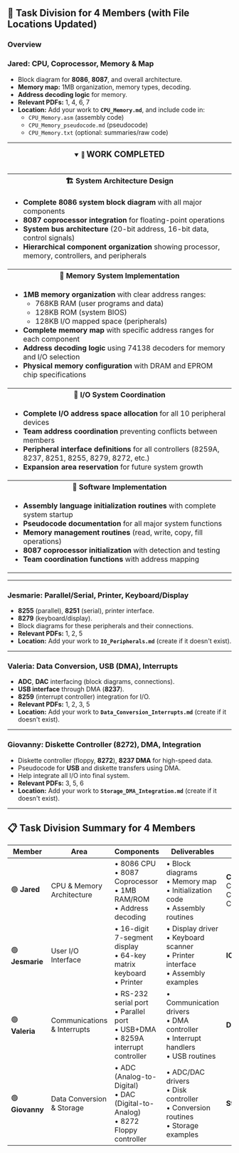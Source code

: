 ## 👥 Task Division for 4 Members (with File Locations Updated)

### Overview

### Jared: CPU, Coprocessor, Memory & Map

- Block diagram for **8086**, **8087**, and overall architecture.
- **Memory map:** 1MB organization, memory types, decoding.
- **Address decoding logic** for memory.
- **Relevant PDFs:** 1, 4, 6, 7
- **Location:**
    Add your work to **`CPU_Memory.md`**, and include code in:
    - `CPU_Memory.asm` (assembly code)
    - `CPU_Memory_pseudocode.md` (pseudocode)
    - `CPU_Memory.txt` (optional: summaries/raw code)
    


---


<div align="center">

<details open>
<summary><strong>🎯 <span style="font-size:1.3em">WORK COMPLETED</span></strong></summary>

<br>

<table>
  <tr>
    <th align="center">🏗️ System Architecture Design</th>
  </tr>
  <tr>
    <td align="left">
      <ul>
        <li><b>Complete 8086 system block diagram</b> with all major components</li>
        <li><b>8087 coprocessor integration</b> for floating-point operations</li>
        <li><b>System bus architecture</b> (20-bit address, 16-bit data, control signals)</li>
        <li><b>Hierarchical component organization</b> showing processor, memory, controllers, and peripherals</li>
      </ul>
    </td>
  </tr>
  <tr>
    <th align="center">💾 Memory System Implementation</th>
  </tr>
  <tr>
    <td align="left">
      <ul>
        <li><b>1MB memory organization</b> with clear address ranges:
          <ul>
            <li>768KB RAM (user programs and data)</li>
            <li>128KB ROM (system BIOS)</li>
            <li>128KB I/O mapped space (peripherals)</li>
          </ul>
        </li>
        <li><b>Complete memory map</b> with specific address ranges for each component</li>
        <li><b>Address decoding logic</b> using 74138 decoders for memory and I/O selection</li>
        <li><b>Physical memory configuration</b> with DRAM and EPROM chip specifications</li>
      </ul>
    </td>
  </tr>
  <tr>
    <th align="center">🔌 I/O System Coordination</th>
  </tr>
  <tr>
    <td align="left">
      <ul>
        <li><b>Complete I/O address space allocation</b> for all 10 peripheral devices</li>
        <li><b>Team address coordination</b> preventing conflicts between members</li>
        <li><b>Peripheral interface definitions</b> for all controllers (8259A, 8237, 8251, 8255, 8279, 8272, etc.)</li>
        <li><b>Expansion area reservation</b> for future system growth</li>
      </ul>
    </td>
  </tr>
  <tr>
    <th align="center">📝 Software Implementation</th>
  </tr>
  <tr>
    <td align="left">
      <ul>
        <li><b>Assembly language initialization routines</b> with complete system startup</li>
        <li><b>Pseudocode documentation</b> for all major system functions</li>
        <li><b>Memory management routines</b> (read, write, copy, fill operations)</li>
        <li><b>8087 coprocessor initialization</b> with detection and testing</li>
        <li><b>Team coordination functions</b> with address mapping</li>
      </ul>
    </td>
  </tr>
</table>

</details>

</div>

---

### Jesmarie: Parallel/Serial, Printer, Keyboard/Display

- **8255** (parallel), **8251** (serial), printer interface.
- **8279** (keyboard/display).
- Block diagrams for these peripherals and their connections.
- **Relevant PDFs:** 1, 2, 5
- **Location:** Add your work to **`IO_Peripherals.md`** (create if it doesn't exist).

---

### Valeria: Data Conversion, USB (DMA), Interrupts

- **ADC**, **DAC** interfacing (block diagrams, connections).
- **USB interface** through DMA (**8237**).
- **8259** (interrupt controller) integration for I/O.
- **Relevant PDFs:** 1, 2, 3, 5
- **Location:** Add your work to **`Data_Conversion_Interrupts.md`** (create if it doesn't exist).

---

### Giovanny: Diskette Controller (8272), DMA, Integration

- Diskette controller (floppy, **8272**), **8237 DMA** for high-speed data.
- Pseudocode for **USB** and diskette transfers using DMA.
- Help integrate all I/O into final system.
- **Relevant PDFs:** 3, 5, 6
- **Location:** Add your work to **`Storage_DMA_Integration.md`** (create if it doesn't exist).

---
## 📋 Task Division Summary for 4 Members

| **Member**      | **Area**                    | **Components**                                                                       | **Deliverables**                                                                      | **File(s) Needed**                                                                | **Status**     |
| --------------- | --------------------------- | ------------------------------------------------------------------------------------ | ------------------------------------------------------------------------------------- | --------------------------------------------------------------------------------- | -------------- |
| 🟢 **Jared**    | CPU & Memory Architecture   | • 8086 CPU<br>• 8087 Coprocessor<br>• 1MB RAM/ROM<br>• Address decoding              | • Block diagrams<br>• Memory map<br>• Initialization code<br>• Assembly routines      | **CPU_Memory.md**<br>CPU_Memory.asm<br>CPU_Memory_pseudocode.md<br>CPU_Memory.txt | **✅ COMPLETE** |
| 🟢 **Jesmarie** | User I/O Interface          | • 16-digit 7-segment display<br>• 64-key matrix keyboard<br>• Printer                | • Display driver<br>• Keyboard scanner<br>• Printer interface<br>• Assembly examples  | **IO_Peripherals.md**                                                             | ⏳ PENDING      |
| 🟢 **Valeria**  | Communications & Interrupts | • RS-232 serial port<br>• Parallel port<br>• USB+DMA<br>• 8259A interrupt controller | • Communication drivers<br>• DMA controller<br>• Interrupt handlers<br>• USB routines | **Data_Conversion_Interrupts.md**                                                 | ⏳ PENDING      |
| 🟢 **Giovanny** | Data Conversion & Storage   | • ADC (Analog-to-Digital)<br>• DAC (Digital-to-Analog)<br>• 8272 Floppy controller   | • ADC/DAC drivers<br>• Disk controller<br>• Conversion routines<br>• Storage examples | **Storage_DMA_Integration.md**                                                    | ⏳ PENDING      |

